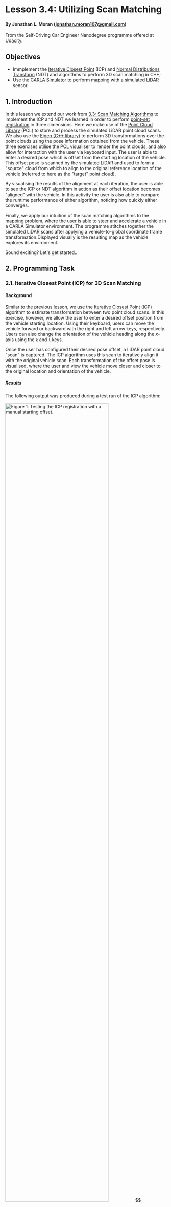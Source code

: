 # Lesson 3.4: Utilizing Scan Matching
#### By Jonathan L. Moran (jonathan.moran107@gmail.com)
From the Self-Driving Car Engineer Nanodegree programme offered at Udacity.

## Objectives
* Immplement the [Iterative Closest Point](https://en.wikipedia.org/wiki/Iterative_closest_point) (ICP) and [Normal Distributions Transform](https://en.wikipedia.org/wiki/Normal_distributions_transform) (NDT) and algorithms to perform 3D scan matching in C++;
* Use the [CARLA Simulator](https://carla.org/) to perform mapping with a simulated LiDAR sensor.


## 1. Introduction
In this lesson we extend our work from [3.3: Scan Matching Algorithms]() to implement the ICP and NDT we learned in order to perform [point-set registration](https://en.wikipedia.org/wiki/Point-set_registration) in three dimensions. Here we make use of the [Point Cloud Library](https://en.wikipedia.org/wiki/Point_Cloud_Library) (PCL) to store and process the simulated LiDAR point cloud scans. We also use the [Eigen (C++ library)](https://en.wikipedia.org/wiki/Eigen_(C%2B%2B_library)) to perform 3D transformations over the point clouds using the pose information obtained from the vehicle. These three exercises utilise the PCL visualiser to render the point clouds, and also allow for interaction with the user via keyboard input. The user is able to enter a desired pose which is offset from the starting location of the vehicle. This offset pose is scanned by the simulated LiDAR and used to form a "source" cloud from which to align to the original reference location of the vehicle (referred to here as the "target" point cloud).

By visualising the results of the alignment at each iteration, the user is able to see the ICP or NDT algorithm in action as their offset location becomes "aligned" with the vehicle. In this activity the user is also able to compare the runtime performance of either algorithm, noticing how quickly either converges.

Finally, we apply our intuition of the scan matching algorithms to the [mapping](https://en.wikipedia.org/wiki/Robotic_mapping) problem, where the user is able to steer and accelerate a vehicle in a CARLA Simulator environment. The programme stitches together the simulated LiDAR scans after applying a vehicle-to-global coordinate frame transformation.Displayed visually is the resulting map as the vehicle explores its environment.

Sound exciting? Let's get started..

## 2. Programming Task

### 2.1. Iterative Closest Point (ICP) for 3D Scan Matching

#### Background
Similar to the previous lesson, we use the [Iterative Closest Point](https://en.wikipedia.org/wiki/Iterative_closest_point) (ICP) algorithm to estimate transformation between two point cloud scans. In this exercise, however, we allow the user to enter a desired offset position from the vehicle starting location. Using their keyboard, users can move the vehicle forward or backward with the right and left arrow keys, respectively. Users can also change the orientation of the vehicle heading along the $x$-axis using the `k` and `l` keys.

Once the user has configured their desired pose offset, a LiDAR point cloud "scan" is captured. The ICP algorithm uses this scan to iteratively align it with the original vehicle scan. Each transformation of the offset pose is visualised, where the user and view the vehicle move closer and closer to the original location and orientation of the vehicle.

##### Results
The following output was produced during a test run of the ICP algorithm:

<img src="out/2022-12-08-Output-1-Testing-ICP-Registration-with-Manual-Starting-Offset.gif" width="80%" height="80%" alt="Figure 1. Testing the ICP registration with a manual starting offset.">
$$
\begin{align}
\textrm{Figure 1. Testing the ICP registration with a manual starting offset.}
\end{align}
$$

#### Running and compiling the programme

##### Loading the input scans
In order to make use of this programme, you will need to have at minimum two point cloud files: the `map.pcd` and `scan1.pcd` files. These two files are provided to you in the Udacity workspace or in this repository. 

Note that these files should be placed in the root directory of the project. If you would like to store these files in a different directory, you must specify the path to the folder containing the files in the [`sm1-main.cpp`]() file. The path that you configure should be given relative to the current working directory, i.e., the `build/` path of your executable. We default to the following:

```cpp
// Set the number of `.pcd` files to load from CWD (starting from 'scan1.pcd')
const static int kNumInputScansToLoad = 1;
// Set the base path relative to CWD where '.pcd' files are stored
const static std::string kBasePath = "../";
```

where we indicate the path to the `.pcd` files relative to the CWD (here, that's inside the `/build/` subfolder). We also set the number of `scan` files to load to `1`, indicating that we want to load only the `scan1.pcd` file on start in the `LoadScans` function.


##### Setting the hyperparameters
Before you compile and run the programme, you may want to adjust the ICP algorithm hyperparameters. These hyperparameters control the convergence of the transformation, and therefore should be set cautiously. Any unreasonable values here might result in an insufficient transformation estimate.

We have inside the [`sm1-main.cpp`]() file:
```cpp
/*** Defining the ICP hyperparameters ***/
// The maximum correspondence distance between `source` and `target`
// i.e., correspondences with higher distances will be ignored
// Should be sufficiently large s.t. all points are considered.
// Rule of thumb: set to max distance between two points in the point clouds.
const static double kMaxCorrespondenceDistanceICP = 5;  		// Metres (m)
// The maximum number of ICP iterations to perform before termination.
// Should be large enough to ensure the algorithm has sufficient time to
// converge. Rule of thumb: set to twice the number of points in the PCL.
const static int kMaximumIterationsICP = 120;
// The maximum epsilon threshold between previous transformation and current
// estimated transformation. Rule of thumb: set between 1e-4 and 1e-8.
const static double kTransformationEpsilonICP = 1e-4;
// The maximum sum of Euclidean squared errors between two consecutive steps
// before algorithm is considered to be converged.
// Rule of thumb: set between 1 and 10.
const static double kEuclideanFitnessEpsilonICP = 2;
// The inlier distance threshold for the internal RANSAC outlier rejection loop
// Note: a point is considered an inlier if the distance between `target` and
// transformed `source` is smaller than inlier distance threshold.
// Default: 0.05m, Rule of thumb: set between 0.2 and 0.3 m.
const static double kRANSACOutlierRejectionThresholdICP = 0.2;  // Metres (m)
```

For a complete list of the available hyperparameters to tune for the ICP algorithm, see the [`pcl::IterativeClosestPoint` documentation](https://pointclouds.org/documentation/classpcl_1_1_iterative_closest_point.html).

##### Configuring CMAKE

To build the programme, set line 14 of the [`CMakeLists.txt`]() file to:

```cpp
set(sources {FILENAME OF MAIN} {FILENAME OF HELPERS})
```

where `{FILENAME OF MAIN}` should be `sm1-main.cpp` and `{FILENAME OF HELPERS}` should be `helpers.cpp`.

##### Creating the executable
To build the programme with the configured [`CMakeLists.txt`]() file, first create a `build` folder inside the project root directory using the following command:

```console
root@foobar:/home/workspace/# mkdir build
```

Then, navigate to inside the `build` folder and execute the `cmake` build script. You can do this with the following command:


```console
root@foobar:/home/workspace/# cd build && cmake ..
```

##### Executing the programme

Once the programme has been compiled successfully, run the executable with the following command:

```console
root@foobar:/home/workspace/# cd build && ./scan_matching_1
```

This will create a new PCL Viewer instance and render the map cloud together with the initial scan of the vehicle and a 3D bounding box to indicate its starting position. Using the left- and right-arrow keys, move the vehicle forward and backwards. Then, adjust the orientation angle using the `k` and `l` keys. Once you are satisfied with the position and orientation of the offset, start the ICP alignment with a press of the `i` key. Watch as your pose offset is transformed to the starting location and orientation of the vehicle! Pretty neat, huh?

Try to experiment with different offsets and observe the ICP algorithm results to see if it holds up to more extreme displacements. If you need to reset the vehicle offset to the starting position, press the `space` bar on your keyboard. 

The use of the ICP programme is demonstrated below:

<img src="out/2022-12-08-Output-2-Using-the-ICP-Programme-Demo.gif" width="80%" height="80%" alt="Figure 2. Using the ICP Programme: Demonstrating the keyboard interaction.">
$$
\begin{align}
\textrm{Figure 2. Using the ICP Programme: Demonstrating the keyboard interaction.}
\end{align}
$$



### 2.2. Normal Distributions Transform (NDT) for 3D Scan Matching

#### Background
Just like in the first exercise, we perform scan matching within an interactive viewer. The user is allowed to position the offset of the vehicle anywhere in the environment, and then observe the Normal Distributions Transform (NDT) algorithm iteratively estimate the transformation between the starting and the offset pose. What is surprising about this exercise is the speed at which the algorithm converges, that is, transforms the user offset pose to the original vehicle location. Here we observe the performance advantages of the NDT over the ICP algorithm, namely through the [voxel](https://en.wikipedia.org/wiki/Voxel) grid discretisation of the 3D space.

With the NDT algorithm, we only have to perform the "setup" for the alignment once. Afterwards, each successive iteration of the alignment process needs only to compute the updated probability distribution. In the initialisation step, the NDT uses the target point cloud (starting pose of the vehicle) to estimate a probability distribution over the discretised cells in the voxel grid. Each cell contains a set of LiDAR scan points whose probabilities sum to form a normal distribution. Once each probability distribution is estimated, the NDT only needs to update the probability values by re-parameterising the distributions. This requires a calculation of the mean and covariance w.r.t. the new estimate, but the voxelisation process is not required to be performed again.

##### Results

The following output was produced during a test run of the NDT algorithm:


<img src="out/2022-12-09-Output-1-Testing-NDT-Registration-with-Manual-Starting-Offset.gif" width="80%" height="80%" alt="Figure 3. Testing the NDT registration with a manual starting offset.">
$$
\begin{align}
\textrm{Figure 3. Testing the NDT registration with a manual starting offset.}
\end{align}
$$

#### Running and compiling the programme

##### Loading the input scans
In order to make use of this programme, you will need to have at minimum two point cloud files: the `map.pcd` and `scan1.pcd` files. These two files are provided to you in the Udacity workspace or in this repository. 

Note that these files should be placed in the root directory of the project. If you would like to store these files in a different directory, you must specify the path to the folder containing the files in the [`sm2-main.cpp`]() file. The path that you configure should be given relative to the current working directory, i.e., the `build/` path of your executable. We default to the following:

```cpp
// Set the number of `.pcd` files to load from CWD (starting from 'scan1.pcd')
const static int kNumInputScansToLoad = 1;
// Set the base path relative to CWD where '.pcd' files are stored
const static std::string kBasePath = "../";
```

where we indicate the path to the `.pcd` files relative to the CWD (here, that's inside the `/build/` subfolder). We also set the number of `scan` files to load to `1`, indicating that we want to load only the `scan1.pcd` file on start in the `LoadScans` function.


##### Setting the hyperparameters
Before you compile and run the programme, you may want to adjust the NDT algorithm hyperparameters. These hyperparameters control the convergence of the transformation, and therefore should be set cautiously. Any unreasonable values here might result in an insufficient transformation estimate.

We have inside the [`sm2-main.cpp`]() file:
```cpp
/*** Defining the NDT hyperparameters ***/
// The maximum number of NDT iterations to perform before termination.
// Each iteration the NDT algorithm attempts to improve the accuracy of the
// transformation. Default: 150, Rule of thumb: start with default and
// decrease or increase depending on size and complexity of data set.
const static int kMaximumIterationsNDT = 150;
// The step size taken for each iteration of the NDT algorithm.
// Used in the More-Thuente line search to determine how much the
// transformation matrix is updated at each iteration. A larger step size
//  will lead to faster convergence, but may lead to inaccurate results.
// Default: 0.1, Rule of thumb: decrease if NDT is coverging too quickly.
const static double kStepSizeNDT = 1.0;
// The transformation epsilon threshold for the NDT algorithm.
// The maximum epsilon threshold between the previous and current estimated
// transformation. Rule of thumb: set between 1e-4 and 1e-8.
const static double kTransformationEpsilonNDT = 1e-3;
// The resolution of the NDT `VoxelGridCovariance`
// i.e., the resolution side length of the 3D voxel to use for discretisation
// in the NDT algorithm. Here we assume a cubioid, i.e., each of the sides
// (`lx`, `ly`, `lz`) have the same dimensions according to what is set here.
const static double kVoxelGridCovarianceNDT = 1.0;
```

For a complete list of the available hyperparameters to tune for the NDT algorithm, see the [`pcl::NormalDistributionsTransform` documentation](https://pointclouds.org/documentation/classpcl_1_1_normal_distributions_transform.html).

##### Configuring CMAKE
To build the programme, set line 14 of the [`CMakeLists.txt`]() file to:

```cpp
set(sources {FILENAME OF MAIN} {FILENAME OF HELPERS})
```

where `{FILENAME OF MAIN}` should be `sm2-main.cpp` and `{FILENAME OF HELPERS}` should be `helpers.cpp`.

##### Creating the executable
To build the programme with the configured [`CMakeLists.txt`]() file, first create a `build` folder inside the project root directory using the following command:

```console
root@foobar:/home/workspace/# mkdir build
```

Then, navigate to inside the `build` folder and execute the `cmake` build script. You can do this with the following command:


```console
root@foobar:/home/workspace/# cd build && cmake ..
```

##### Executing the programme
Once the programme has been compiled successfully, run the executable with the following command:

```console
root@foobar:/home/workspace/# cd build && ./scan_matching_2
```

This will create a new PCL Viewer instance and render the map cloud together with the initial scan of the vehicle and a 3D bounding box to indicate its starting position. Using the left- and right-arrow keys, move the vehicle forward and backwards. Then, adjust the orientation angle using the `k` and `l` keys. Once you are satisfied with the position and orientation of the offset, start the NDT alignment with a press of the `n` key. Watch as your pose offset is transformed to the starting location and orientation of the vehicle! Pretty neat, huh?

Try to experiment with different offsets and observe the NDT algorithm results to see if it holds up to more extreme displacements. You can also compare the convergence time of the NDT to the ICP visually, or via the console logs.

The use of the NDT alignment programme is demonstrated below:

<img src="out/2022-12-09-Output-2-Using-the-NDT-Programme-Demo.gif" width="80%" height="80%" alt="Figure 4. Using the NDT Programme: Demonstrating the keyboard interaction.">
$$
\begin{align}
\textrm{Figure 4. Using the NDT Programme: Demonstrating the keyboard interaction.}
\end{align}
$$


### 2.3. 3D Mapping in CARLA Simulator

In this exercise we will be using the [CARLA Simulator](https://carla.org/) to perform mapping with a simulated LiDAR sensor. The process of [mapping](https://en.wikipedia.org/wiki/Robotic_mapping) involves iteratively stitching together LiDAR scans of the environment. In order to do this effectively, we use a transformation from sensor-to-vehicle and vehicle-to-world coordinate frames. We are able to perform the second transformation, i.e., from vehicle-to-world, in the CARLA Simulator since we know the vehicle's ground-truth pose at any given point in time. With this pose information we can properly stitch together the transformed point cloud scans, creating a detailed map consistent with the true perceived environment surrounding the vehicle. Let's get started!  

#### Results

The following was output produced during a test run of the mapping programme:


<img src="out/2022-12-10-Output-1-Mapping-in-CARLA.gif" width="80%" height="80%" alt="Figure 5. Testing mapping in CARLA with user-entered vehicle control commands.">
$$
\begin{align}
\textrm{Figure 5. Testing mapping in CARLA with user-entered vehicle control commands.}
\end{align}
$$


#### Running and compiling the programme

##### Loading the input scans
In order to make use of this programme, you will need to have at minimum two point cloud files: the `map.pcd` and `scan1.pcd` files. These two files are provided to you in the Udacity workspace or in this repository. 

Note that these files should be placed in the root directory of the project. If you would like to store these files in a different directory, you must specify the path to the folder containing the files in the [`sm2-main.cpp`]() file. The path that you configure should be given relative to the current working directory, i.e., the `build/` path of your executable. We default to the following:

```cpp
// Set the number of `.pcd` files to load from CWD (starting from 'scan1.pcd')
const static int kNumInputScansToLoad = 1;
// Set the base path relative to CWD where '.pcd' files are stored
const static std::string kBasePath = "../";
```

where we indicate the path to the `.pcd` files relative to the CWD (here, that's inside the `/build/` subfolder). We also set the number of `scan` files to load to `1`, indicating that we want to load only the `scan1.pcd` file on start in the `LoadScans` function.


##### Setting the hyperparameters
In this exercise you can configure the parameters of the simulated LiDAR sensor in order to observe the effect of scan resolution, and also simulate a desired LiDAR refresh rate.

In the [`map-main.cpp]() file, we have:

```cpp
/*** Defining the programme parameters ***/
// Maximum number of points to store in memory.
// All scans recieved after this number of points have been stored
// will be ignored.
const static int kMaximumScanPoints = 2000;
// Minimum elapsed time between scan intervals (in seconds).
// All new scans recieved before this many seconds has passed since
// the previous scan had been recieved will be discarded, i.e., the
// `scanPositions` vector will not be updated to include the new scan.
const static double kMinimumTimeBetweenScans = 1.0;
// Minimum distance of the LiDAR scan points to preserve (in metres).
// A LiDAR return must be at least this far away from the sensor origin
// in order to be preserved. All LiDAR points with a distance less than
// this threshold will be clipped (ignored). This is to prevent LiDAR
// returns from including points reflected off the ego-vehicle.
const static double kMinimumDistanceLidarDetections = 8.0;
// Minimum distance between the current pose and all existing scans
// A new pose must not have a distance to any of the existing scans
// less than this threshold.
const static double kMinimumDistanceBetweenScans = 5.0;
```

Here we advise you to adjust the maximum number of scan points to preserve in a given map (`kMaximumScanPoints`). This can be increased to yield a more detailed map, or, decreased to obtain better performance. We can also simulate a LiDAR sensor refresh rate by configuring the minimum allowed time between scans (`kMinimumTimeBetweenScans`). Setting this interval to something larger might improve performance but hinder the quality of the generated map at higher vehicle speeds. We can also simulate this effect by changing the minimum distance allowed between consecutive scans (`kMinimumDistanceBetweenScans`).   


##### Configuring CMAKE

To build the programme, set line 14 of the [`CMakeLists.txt`]() file to:

```cpp
set(sources {FILENAME OF MAIN} {FILENAME OF HELPERS})
```

where `{FILENAME OF MAIN}` should be `map-main.cpp` and `{FILENAME OF HELPERS}` should be `helpers.cpp`.

##### Creating the executable
To build the programme with the configured [`CMakeLists.txt`]() file, first create a `build` folder inside the project root directory using the following command:

```console
root@foobar:/home/workspace/# mkdir build
```

Then, navigate to inside the `build` folder and execute the `cmake` build script. You can do this with the following command:


```console
root@foobar:/home/workspace/# cd build && cmake ..
```

##### Executing the programme

Once the programme has been compiled successfully, the executable can be run the following command:

```console
student@foobar:/home/workspace/#  cd build && ./cloud_mapper
```

Note that if using the Udacity VM to run this programme, you will need to perform two extra steps before the executable can be run. 

First, set the superuser from `root` to `student` with the command:

```console
root@foobar:/home/workspace/#  su - student
```

You may get a `Permission denied` error, but you can ignore this if you see the `student` user in the console command line as follows:

```console
student@foobar: ...
```

Now, with the `student` user account configured, navigate to the project root directory and run the following:

```console
student@foobar:/home/workspace/#  ./run_carla.sh
```

This should set the CARLA Simulator to headless mode (i.e., disable graphics output) and prevent the programme from incurring any `Segmentation fault (core dumped)` errors.


<img src="out/2022-12-10-Output-2-Building-and-Executing-Mapping-Programme.gif" width="80%" height="80%" alt="Figure 6. Building and executing the mapping programme using the Udacity VM.">
$$
\begin{align}
\textrm{Figure 6. Building and executing the mapping programme using the Udacity VM.}
\end{align}
$$


With the above steps completed, you are now able to successfully run the compiled executable from inside the `build/` directory using the `./cloud_mapper` command. This will create a new CARLA viewer instance and render the map cloud together with the initial scan of the vehicle pose and a 3D rendering of the vehicle to indicate its starting position. Using the up-arrow key, increase the vehicle throttle (adjust its speed). Using a single press of the right-arrow key will stop the vehicle movement (i.e., reset the throttle to zero). If the down-arrow key is pressed while the vehicle is stationary, then the vehicle will be set to _reverse_. You may also adjust the heading of the vehicle (i.e., the orientation angle / direction) using the left- and right-arrow keys. The green line protruding the front of the vehicle represents the current steering angle. Once satisfied with the orientation, get the car moving with the up-arrow.

If you would like to reset the camera viewing angle, press the `a` key. This will re-centre the camera to a top-down orientation. You can also manually adjust the camera tilt using the left-click and drag mouse combination, or the camera pan using the scrollwheel click and drag motion. To zoom in, use the mouse scrollwheel in the desired direction.

After driving around a bit, you will have a decent representation of the environment. To save this map to a `.pcd` file, simply press the `a` key. This will exit the programme and write the map to the `my_map.pcd` file inside the project root directory. You may also specify another filename to save this map under by setting the `pclOutputFilename` on line 583 of [`map-main.cpp`]() from `my_map.pcd` to whatever you desire. Note that the `.pcd` extension must be included in the filename, and that in the current implementation any existing `my_map.pcd` files will be overwritten by successive calls to the `SavePointCloudToASCII` function.


The use of the mapping programme is demonstrated below:

<img src="out/2022-12-10-Output-3-Using-the-Mapping-Programme-Demo.gif" width="80%" height="80%" alt="Figure 7. Using the mapping programme: vehicle controls with keyboard interaction.">
$$
\begin{align}
\textrm{Figure 7. Using the mapping programme: vehicle controls with keyboard interaction.}
\end{align}
$$


## 3. Closing Remarks
##### Alternatives
* Use a more robust algorithm for scan matching (e.g., [global registration](http://www.open3d.org/docs/release/tutorial/pipelines/global_registration.html)).

##### Extensions of task
* Design / obtain other maps for use in the CARLA Simulator;
* Extract data from the CARLA Simulator to perform [Simultaneous Localisation and Mapping](https://en.wikipedia.org/wiki/Simultaneous_localization_and_mapping) (SLAM).

## 4. Future Work
* ⬜️ Use a different map in the CARLA Simulator;
* ⬜️ Perform localisation and mapping using data extracted from the CARLA Simulator.

## Credits
This lesson was prepared by A. Brown, T. Huang, and M. Muffert of the Mercedes-Benz Research and Development of North America (MBRDNA), 2021 (link [here](https://www.udacity.com/course/self-driving-car-engineer-nanodegree--nd0013)).

References
* [1] Biber, P. et al. The normal distributions transfom: a new approach to laser scan matching. Proceedings of the 2003 IEEE/RSJ Conference on Intelligent Robots and Systems (IROS 2003) (Cat. No.03CH37453). 3(1):2743-2748. 2003. [doi:10.1109/IROS.2003.1249285](https://doi.org/10.1109/IROS.2003.1249285).

* [2] Magnussen, M. et al. The three-dimensional normal-distributions transform: an efficient representation for registration, surface and loop detection. PhD thesis, Örebro universitet. Örebro Studies in Technology, 36(1):1-201. 2009. [URN:urn:nbn:se:oru:diva-8458](http://urn.kb.se/resolve?urn=urn%3Anbn%3Ase%3Aoru%3Adiva-8458).